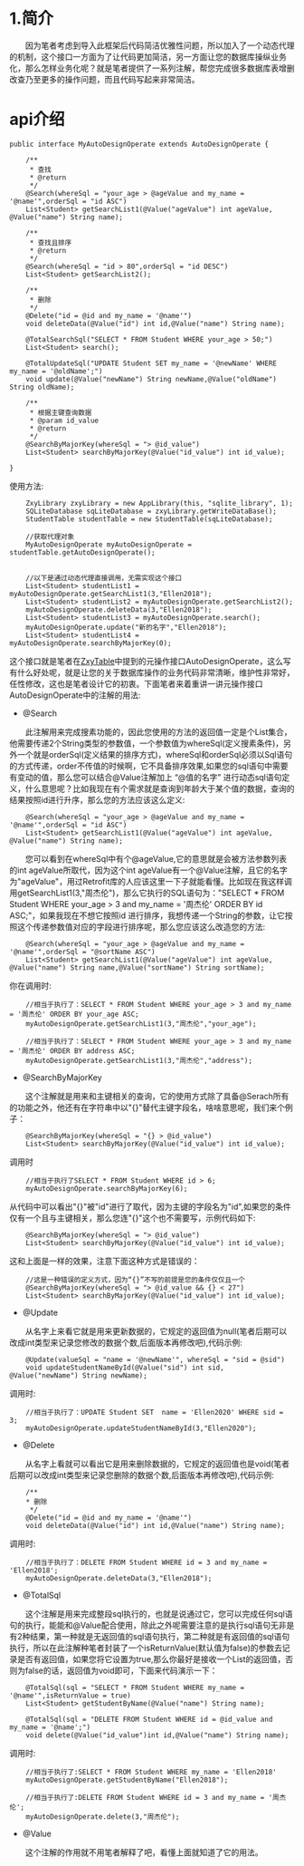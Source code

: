 
# 1.简介

&emsp;&emsp;因为笔者考虑到导入此框架后代码简洁优雅性问题，所以加入了一个动态代理的机制，这个接口一方面为了让代码更加简洁，另一方面让您的数据库操纵业务化，那么怎样业务化呢？就是笔者提供了一系列注解，帮您完成很多数据库表增删改查乃至更多的操作问题，而且代码写起来非常简洁。

# api介绍  

    public interface MyAutoDesignOperate extends AutoDesignOperate {

        /**
         * 查找
         * @return
         */
        @Search(whereSql = "your_age > @ageValue and my_name = '@name'",orderSql = "id ASC")
        List<Student> getSearchList1(@Value("ageValue") int ageValue, @Value("name") String name);

        /**
         * 查找且排序
         * @return
         */
        @Search(whereSql = "id > 80",orderSql = "id DESC")
        List<Student> getSearchList2();

        /**
         * 删除
         */
        @Delete("id = @id and my_name = '@name'")
        void deleteData(@Value("id") int id,@Value("name") String name);

        @TotalSearchSql("SELECT * FROM Student WHERE your_age > 50;")
        List<Student> search();

        @TotalUpdateSql("UPDATE Student SET my_name = '@newName' WHERE my_name = '@oldName';")
        void update(@Value("newName") String newName,@Value("oldName") String oldName);

        /**
         * 根据主键查询数据
         * @param id_value
         * @return
         */
        @SearchByMajorKey(whereSql = "> @id_value")
        List<Student> searchByMajorKey(@Value("id_value") int id_value);

    } 

使用方法:  

        ZxyLibrary zxyLibrary = new AppLibrary(this, "sqlite_library", 1);
        SQLiteDatabase sqLiteDatabase = zxyLibrary.getWriteDataBase();
        StudentTable studentTable = new StudentTable(sqLiteDatabase);

        //获取代理对象
        MyAutoDesignOperate myAutoDesignOperate = studentTable.getAutoDesignOperate();
        

        //以下是通过动态代理直接调用，无需实现这个接口
        List<Student> studentList1 = myAutoDesignOperate.getSearchList1(3,"Ellen2018");
        List<Student> studentList2 = myAutoDesignOperate.getSearchList2();
        myAutoDesignOperate.deleteData(3,"Ellen2018");
        List<Student> studentList3 = myAutoDesignOperate.search();
        myAutoDesignOperate.update("新的名字","Ellen2018");
        List<Student> studentList4 = myAutoDesignOperate.searchByMajorKey(0);


这个接口就是笔者在[ZxyTable](https://github.com/Ellen2018/DhcSQLite/blob/master/ZxyTable.md)中提到的元操作接口AutoDesignOperate，这么写有什么好处呢，就是让您的关于数据库操作的业务代码非常清晰，维护性非常好，任性修改，这也是笔者设计它的初衷。下面笔者来着重讲一讲元操作接口AutoDesignOperate中的注解的用法:

- @Search

&emsp;&emsp;此注解用来完成搜素功能的，因此您使用的方法的返回值一定是个List集合，他需要传递2个String类型的参数值，一个参数值为whereSql(定义搜素条件)，另外一个就是orderSql(定义结果的排序方式)，whereSql和orderSql必须以Sql语句的方式传递，order不传值的时候啊，它不具备排序效果,如果您的sql语句中需要有变动的值，那么您可以结合@Value注解加上 “@值的名字” 进行动态sql语句定义，什么意思呢？比如我现在有个需求就是查询到年龄大于某个值的数据，查询的结果按照id进行升序，那么您的方法应该这么定义:

        @Search(whereSql = "your_age > @ageValue and my_name = '@name'",orderSql = "id ASC")
        List<Student> getSearchList1(@Value("ageValue") int ageValue, @Value("name") String name);

&emsp;&emsp;您可以看到在whereSql中有个@ageValue,它的意思就是会被方法参数列表的int ageValue所取代，因为这个int ageValue有一个@Value注解，且它的名字为"ageValue"，用过Retrofit库的人应该这里一下子就能看懂。比如现在我这样调用getSearchList1(3,"周杰伦")，那么它执行的SQL语句为："SELECT * FROM Student WHERE your_age > 3 and my_name = '周杰伦' ORDER BY id ASC;"，如果我现在不想它按照id 进行排序，我想传递一个String的参数，让它按照这个传递参数值对应的字段进行排序呢，那么您应该这么改造您的方法:  



        @Search(whereSql = "your_age > @ageValue and my_name = '@name'",orderSql = "@sortName ASC")
        List<Student> getSearchList1(@Value("ageValue") int ageValue, @Value("name") String name,@Value("sortName") String sortName);

你在调用时:

        //相当于执行了：SELECT * FROM Student WHERE your_age > 3 and my_name = '周杰伦' ORDER BY your_age ASC;
        myAutoDesignOperate.getSearchList1(3,"周杰伦","your_age");

        //相当于执行了：SELECT * FROM Student WHERE your_age > 3 and my_name = '周杰伦' ORDER BY address ASC;
        myAutoDesignOperate.getSearchList1(3,"周杰伦","address");

- @SearchByMajorKey

&emsp;&emsp;这个注解就是用来和主键相关的查询，它的使用方式除了具备@Serach所有的功能之外，他还有在字符串中以"{}"替代主键字段名，啥啥意思呢，我们来个例子： 

        @SearchByMajorKey(whereSql = "{} > @id_value")
        List<Student> searchByMajorKey(@Value("id_value") int id_value);

调用时

        //相当于执行了SELECT * FROM Student WHERE id > 6;
        myAutoDesignOperate.searchByMajorKey(6);

从代码中可以看出"{}"被"id"进行了取代，因为主键的字段名为"id",如果您的条件仅有一个且与主键相关，那么您连"{}"这个也不需要写，示例代码如下:  

        @SearchByMajorKey(whereSql = "> @id_value")
        List<Student> searchByMajorKey(@Value("id_value") int id_value);

这和上面是一样的效果，注意下面这种方式是错误的：

        //这是一种错误的定义方式，因为“{}”不写的前提是您的条件仅仅且一个
        @SearchByMajorKey(whereSql = "> @id_value && {} < 27")
        List<Student> searchByMajorKey(@Value("id_value") int id_value);

- @Update  

&emsp;&emsp;从名字上来看它就是用来更新数据的，它规定的返回值为null(笔者后期可以改成int类型来记录您修改的数据个数,后面版本再修改吧),代码示例:

        @Update(valueSql = "name = '@newName'", whereSql = "sid = @sid")
        void updateStudentNameById(@Value("sid") int sid, @Value("newName") String newName);

调用时:  

        //相当于执行了：UPDATE Student SET  name = 'Ellen2020' WHERE sid = 3;
        myAutoDesignOperate.updateStudentNameById(3,"Ellen2020");

- @Delete 

&emsp;&emsp;从名字上看就可以看出它是用来删除数据的，它规定的返回值也是void(笔者后期可以改成int类型来记录您删除的数据个数,后面版本再修改吧),代码示例:

        /**
        * 删除
         */
        @Delete("id = @id and my_name = '@name'")
        void deleteData(@Value("id") int id,@Value("name") String name);  

调用时: 

        //相当于执行了：DELETE FROM Student WHERE id = 3 and my_name = 'Ellen2018';
        myAutoDesignOperate.deleteData(3,"Ellen2018");

- @TotalSql  

&emsp;&emsp;这个注解是用来完成整段sql执行的，也就是说通过它，您可以完成任何sql语句的执行，能能和@Value配合使用，除此之外呢需要注意的是执行sql语句无非是有2种结果，第一种就是无返回值的sql语句执行，第二种就是有返回值的sql语句执行，所以在此注解种笔者封装了一个isReturnValue(默认值为false)的参数去记录是否有返回值，如果您将它设置为true,那么你最好是接收一个List的返回值，否则为false的话，返回值为void即可，下面来代码演示一下：  

        @TotalSql(sql = "SELECT * FROM Student WHERE my_name = '@name'",isReturnValue = true)
        List<Student> getStudentByName(@Value("name") String name);

        @TotalSql(sql = "DELETE FROM Student WHERE id = @id_value and my_name = '@name';")
        void delete(@Value("id_value")int id,@Value("name") String name);

调用时:  

        //相当于执行了:SELECT * FROM Student WHERE my_name = 'Ellen2018'
        myAutoDesignOperate.getStudentByName("Ellen2018");

        //相当于执行了:DELETE FROM Student WHERE id = 3 and my_name = '周杰伦';
        myAutoDesignOperate.delete(3,"周杰伦");

- @Value 

&emsp;&emsp;这个注解的作用就不用笔者解释了吧，看懂上面就知道了它的用法。
